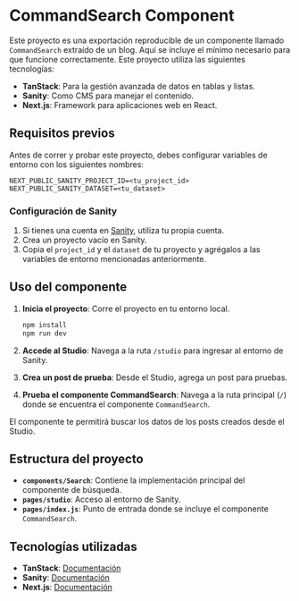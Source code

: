 # CommandSearch Component

Este proyecto es una exportación reproducible de un componente llamado `CommandSearch` extraído de un blog. Aquí se incluye el mínimo necesario para que funcione correctamente. Este proyecto utiliza las siguientes tecnologías:

- **TanStack**: Para la gestión avanzada de datos en tablas y listas.
- **Sanity**: Como CMS para manejar el contenido.
- **Next.js**: Framework para aplicaciones web en React.

## Requisitos previos

Antes de correr y probar este proyecto, debes configurar variables de entorno con los siguientes nombres:

```env
NEXT_PUBLIC_SANITY_PROJECT_ID=<tu_project_id>
NEXT_PUBLIC_SANITY_DATASET=<tu_dataset>
```

### Configuración de Sanity

1. Si tienes una cuenta en [Sanity](https://www.sanity.io/), utiliza tu propia cuenta.
2. Crea un proyecto vacío en Sanity.
3. Copia el `project_id` y el `dataset` de tu proyecto y agrégalos a las variables de entorno mencionadas anteriormente.

## Uso del componente

1. **Inicia el proyecto**: Corre el proyecto en tu entorno local.

   ```bash
   npm install
   npm run dev
   ```

2. **Accede al Studio**: Navega a la ruta `/studio` para ingresar al entorno de Sanity.
3. **Crea un post de prueba**: Desde el Studio, agrega un post para pruebas.
4. **Prueba el componente CommandSearch**: Navega a la ruta principal (`/`) donde se encuentra el componente `CommandSearch`.

El componente te permitirá buscar los datos de los posts creados desde el Studio.

## Estructura del proyecto

- **`components/Search`**: Contiene la implementación principal del componente de búsqueda.
- **`pages/studio`**: Acceso al entorno de Sanity.
- **`pages/index.js`**: Punto de entrada donde se incluye el componente `CommandSearch`.

## Tecnologías utilizadas

- **TanStack**: [Documentación](https://tanstack.com/query/latest/docs/framework/react/overview)
- **Sanity**: [Documentación](https://www.sanity.io/docs)
- **Next.js**: [Documentación](https://nextjs.org/docs)

